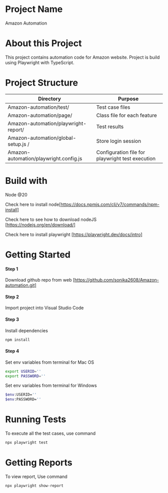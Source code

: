 # Project Name

Amazon Automation

# About this Project

This project contains automation code for Amazon website. Project is build using Playwright with TypeScript. 

# Project Structure
| Directory                                         |	Purpose |
| ----------                                        | -----------|
| Amazon-automation/test/                           | Test case files |
| Amazon-automation/page/	                          | Class file for each feature |
| Amazon-automation/playwright-report/	            | Test results |
| Amazon-automation/global-setup.js /               | Store login session |
| Amazon-automation/playwright.config.js	          | Configuration file for playwright test execution|


# Build with

Node @20

Check here to install node[https://docs.npmjs.com/cli/v7/commands/npm-install]

Check here to see how to download nodeJS [https://nodejs.org/en/download/]

Check here to install playwright [https://playwright.dev/docs/intro]

# Getting Started

#### Step 1
Download github repo from web
[https://github.com/sonika2608/Amazon-automation.git]

#### Step 2
Import project into Visual Studio Code

#### Step 3
Install dependencies
```bash
npm install
```
#### Step 4
Set env variables from terminal for Mac OS
```bash
export USERID=''
export PASSWORD=''
```
Set env variables from terminal for Windows
```bash
$env:USERID=''
$env:PASSWORD=''
```

# Running Tests

To execute all the test cases, use command
```bash
npx playwright test
```

# Getting Reports

To view report, Use command
```bash
npx playwright show-report
```
